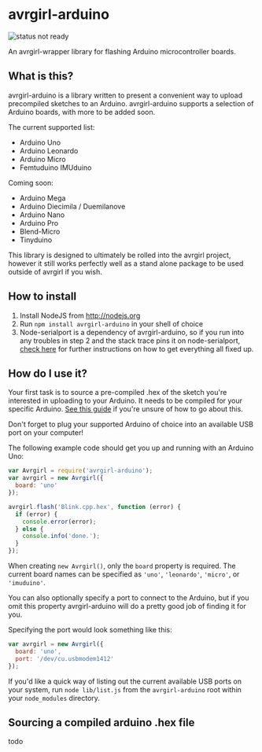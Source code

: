 # avrgirl-arduino

![status not ready](https://img.shields.io/badge/status-not%20ready-red.svg)

An avrgirl-wrapper library for flashing Arduino microcontroller boards. 

## What is this?

avrgirl-arduino is a library written to present a convenient way to upload precompiled sketches to an Arduino. avrgirl-arduino supports a selection of Arduino boards, with more to be added soon. 

The current supported list:

+ Arduino Uno
+ Arduino Leonardo
+ Arduino Micro
+ Femtuduino IMUduino

Coming soon:

+ Arduino Mega
+ Arduino Diecimila / Duemilanove
+ Arduino Nano
+ Arduino Pro
+ Blend-Micro
+ Tinyduino

This library is designed to ultimately be rolled into the avrgirl project, however it still works perfectly well as a stand alone package to be used outside of avrgirl if you wish.

## How to install

1. Install NodeJS from http://nodejs.org
2. Run `npm install avrgirl-arduino` in your shell of choice
3. Node-serialport is a dependency of avrgirl-arduino, so if you run into any troubles in step 2 and the stack trace pins it on node-serialport, [check here](https://github.com/voodootikigod/node-serialport#to-install) for further instructions on how to get everything all fixed up.

## How do I use it?

Your first task is to source a pre-compiled .hex of the sketch you're interested in uploading to your Arduino. It needs to be compiled for your specific Arduino. [See this guide]() if you're unsure of how to go about this.

Don't forget to plug your supported Arduino of choice into an available USB port on your computer!

The following example code should get you up and running with an Arduino Uno:

```javascript
var Avrgirl = require('avrgirl-arduino');
var avrgirl = new Avrgirl({
  board: 'uno'
});

avrgirl.flash('Blink.cpp.hex', function (error) {
  if (error) {
    console.error(error);
  } else {
    console.info('done.');
  }
});

```

When creating `new Avrgirl()`, only the `board` property is required. The current board names can be specified as `'uno'`, `'leonardo'`, `'micro'`, or `'imuduino'`.

You can also optionally specify a port to connect to the Arduino, but if you omit this property avrgirl-arduino will do a pretty good job of finding it for you.

Specifying the port would look something like this:

```javascript
var avrgirl = new Avrgirl({
  board: 'uno',
  port: '/dev/cu.usbmodem1412'
});
```

If you'd like a quick way of listing out the current available USB ports on your system, run `node lib/list.js` from the `avrgirl-arduino` root within your `node_modules` directory.

## Sourcing a compiled arduino .hex file

todo
